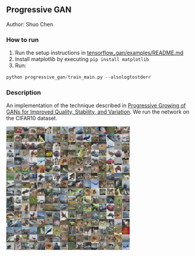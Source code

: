 ## Progressive GAN

Author: Shuo Chen

### How to run


1. Run the setup instructions in [tensorflow_gan/examples/README.md](https://github.com/tensorflow/gan/blob/master/tensorflow_gan/examples/README.md#steps-to-run-an-example)
1. Install matplotlib by executing `pip install matplotlib`
1. Run:

```python
python progressive_gan/train_main.py --alsologtostderr
```

### Description

An implementation of the technique described in
[Progressive Growing of GANs for Improved Quality, Stability, and Variation](https://arxiv.org/abs/1710.10196).
We run the network on the CIFAR10 dataset.

<img src="images/progressive_gan_20m.png" title="Unconditional GAN" width="330" />
